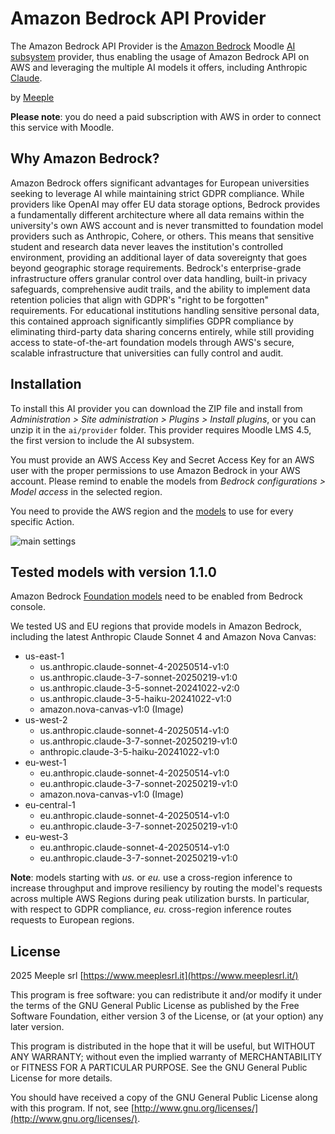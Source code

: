 # Amazon Bedrock API Provider
The Amazon Bedrock API Provider is the [Amazon Bedrock](https://aws.amazon.com/bedrock/) Moodle [AI subsystem](https://docs.moodle.org/405/en/AI_subsystem) provider, thus enabling the usage of Amazon Bedrock API on AWS and leveraging the multiple AI models it offers, including Anthropic [Claude](https://www.anthropic.com/claude).

by [Meeple](https://www.meeplesrl.it/)

**Please note**: you do need a paid subscription with AWS in order to connect this service with Moodle.

## Why Amazon Bedrock?

Amazon Bedrock offers significant advantages for European universities seeking to leverage AI while maintaining strict GDPR compliance. While providers like OpenAI may offer EU data storage options, Bedrock provides a fundamentally different architecture where all data remains within the university's own AWS account and is never transmitted to foundation model providers such as Anthropic, Cohere, or others. This means that sensitive student and research data never leaves the institution's controlled environment, providing an additional layer of data sovereignty that goes beyond geographic storage requirements. Bedrock's enterprise-grade infrastructure offers granular control over data handling, built-in privacy safeguards, comprehensive audit trails, and the ability to implement data retention policies that align with GDPR's "right to be forgotten" requirements. For educational institutions handling sensitive personal data, this contained approach significantly simplifies GDPR compliance by eliminating third-party data sharing concerns entirely, while still providing access to state-of-the-art foundation models through AWS's secure, scalable infrastructure that universities can fully control and audit.

## Installation

To install this AI provider you can download the ZIP file and install from *Administration > Site administration > Plugins > Install plugins*, or you can unzip it in the `ai/provider` folder.
This provider requires Moodle LMS 4.5, the first version to include the AI subsystem.

You must provide an AWS Access Key and Secret Access Key for an AWS user with the proper permissions to use Amazon Bedrock in your AWS account. Please remind to enable the models from *Bedrock configurations > Model access* in the selected region.

You need to provide the AWS region and the [models](https://docs.aws.amazon.com/bedrock/latest/userguide/models-supported.html) to use for every specific Action.

![main settings](https://github.com/user-attachments/assets/7de1082f-ad7d-405f-a4c7-da30d206b1fe)

## Tested models with version 1.1.0

Amazon Bedrock [Foundation models](https://docs.aws.amazon.com/bedrock/latest/userguide/models-regions.html) need to be enabled from Bedrock console.

We tested US and EU regions that provide models in Amazon Bedrock, including the latest Anthropic Claude Sonnet 4 and Amazon Nova Canvas:
- us-east-1
    - us.anthropic.claude-sonnet-4-20250514-v1:0
    - us.anthropic.claude-3-7-sonnet-20250219-v1:0
    - us.anthropic.claude-3-5-sonnet-20241022-v2:0
    - us.anthropic.claude-3-5-haiku-20241022-v1:0
    - amazon.nova-canvas-v1:0 (Image)
- us-west-2
    - us.anthropic.claude-sonnet-4-20250514-v1:0
    - us.anthropic.claude-3-7-sonnet-20250219-v1:0
    - anthropic.claude-3-5-haiku-20241022-v1:0
- eu-west-1
    - eu.anthropic.claude-sonnet-4-20250514-v1:0
    - eu.anthropic.claude-3-7-sonnet-20250219-v1:0
    - amazon.nova-canvas-v1:0 (Image)
- eu-central-1
    - eu.anthropic.claude-sonnet-4-20250514-v1:0
    - eu.anthropic.claude-3-7-sonnet-20250219-v1:0
- eu-west-3
    - eu.anthropic.claude-sonnet-4-20250514-v1:0
    - eu.anthropic.claude-3-7-sonnet-20250219-v1:0

**Note**: models starting with *us.* or *eu.* use a cross-region inference to increase throughput and improve resiliency by routing the model's requests across multiple AWS Regions during peak utilization bursts. In particular, with respect to GDPR compliance, *eu.* cross-region inference routes requests to European regions.

## License

2025 Meeple srl [https://www.meeplesrl.it](https://www.meeplesrl.it/)

This program is free software: you can redistribute it and/or modify it under the terms of the GNU General Public License as published by the Free Software Foundation, either version 3 of the License, or (at your option) any later version.

This program is distributed in the hope that it will be useful, but WITHOUT ANY WARRANTY; without even the implied warranty of MERCHANTABILITY or FITNESS FOR A PARTICULAR PURPOSE. See the GNU General Public License for more details.

You should have received a copy of the GNU General Public License along with this program. If not, see [http://www.gnu.org/licenses/](http://www.gnu.org/licenses/).


